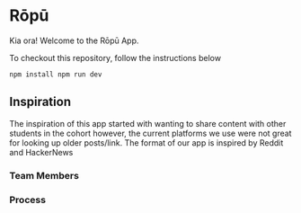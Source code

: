 # Rōpū

Kia ora! Welcome to the Rōpū App.

To checkout this repository, follow the instructions below

`
npm install
npm run dev
`
## Inspiration 

The inspiration of this app started with wanting to share content with other students in the cohort however, the current platforms we use were not great for looking up older posts/link. The format of our app is inspired by Reddit and HackerNews 

### Team Members

### Process
